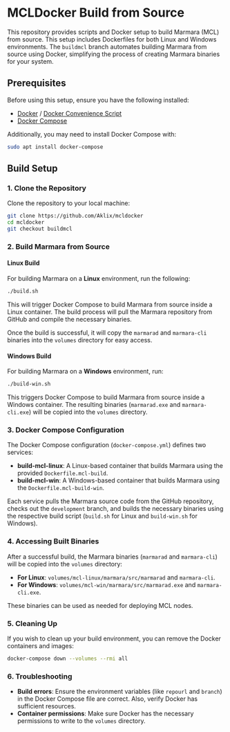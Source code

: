 # MCLDocker Build from Source

This repository provides scripts and Docker setup to build Marmara (MCL) from source. This setup includes Dockerfiles for both Linux and Windows environments. The `buildmcl` branch automates building Marmara from source using Docker, simplifying the process of creating Marmara binaries for your system.

## Prerequisites

Before using this setup, ensure you have the following installed:

- [Docker](https://docs.docker.com/engine/install/ubuntu/) / [Docker Convenience Script](https://docs.docker.com/engine/install/ubuntu/#install-using-the-convenience-script)
- [Docker Compose](https://docs.docker.com/compose/install/)

Additionally, you may need to install Docker Compose with:

```bash
sudo apt install docker-compose
```

## Build Setup

### 1. Clone the Repository

Clone the repository to your local machine:

```bash
git clone https://github.com/Aklix/mcldocker
cd mcldocker
git checkout buildmcl
```

### 2. Build Marmara from Source

#### Linux Build

For building Marmara on a **Linux** environment, run the following:

```bash
./build.sh
```

This will trigger Docker Compose to build Marmara from source inside a Linux container. The build process will pull the Marmara repository from GitHub and compile the necessary binaries.

Once the build is successful, it will copy the `marmarad` and `marmara-cli` binaries into the `volumes` directory for easy access.

#### Windows Build

For building Marmara on a **Windows** environment, run:

```bash
./build-win.sh
```

This triggers Docker Compose to build Marmara from source inside a Windows container. The resulting binaries (`marmarad.exe` and `marmara-cli.exe`) will be copied into the `volumes` directory.

### 3. Docker Compose Configuration

The Docker Compose configuration (`docker-compose.yml`) defines two services:

- **build-mcl-linux**: A Linux-based container that builds Marmara using the provided `Dockerfile.mcl-build`.
- **build-mcl-win**: A Windows-based container that builds Marmara using the `Dockerfile.mcl-build-win`.

Each service pulls the Marmara source code from the GitHub repository, checks out the `development` branch, and builds the necessary binaries using the respective build script (`build.sh` for Linux and `build-win.sh` for Windows).

### 4. Accessing Built Binaries

After a successful build, the Marmara binaries (`marmarad` and `marmara-cli`) will be copied into the `volumes` directory:

- **For Linux**: `volumes/mcl-linux/marmara/src/marmarad` and `marmara-cli`.
- **For Windows**: `volumes/mcl-win/marmara/src/marmarad.exe` and `marmara-cli.exe`.

These binaries can be used as needed for deploying MCL nodes.

### 5. Cleaning Up

If you wish to clean up your build environment, you can remove the Docker containers and images:

```bash
docker-compose down --volumes --rmi all
```

### 6. Troubleshooting

- **Build errors**: Ensure the environment variables (like `repourl` and `branch`) in the Docker Compose file are correct. Also, verify Docker has sufficient resources.
- **Container permissions**: Make sure Docker has the necessary permissions to write to the `volumes` directory.
